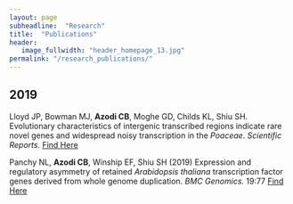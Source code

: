 ```yaml
---
layout: page
subheadline:  "Research"
title:  "Publications"
header:
   image_fullwidth: "header_homepage_13.jpg"
permalink: "/research_publications/"
---
```


## 2019
Lloyd JP, Bowman MJ, **Azodi CB**, Moghe GD, Childs KL, Shiu SH. Evolutionary characteristics of intergenic transcribed regions indicate rare novel genes and widespread noisy transcription in the *Poaceae*. *Scientific Reports.* [Find Here](https://www.nature.com/articles/s41598-019-47797-y)

Panchy NL, **Azodi CB**, Winship EF, Shiu SH (2019) Expression and regulatory asymmetry of retained *Arabidopsis thaliana* transcription factor genes derived from whole genome duplication. *BMC Genomics.* 19:77 [Find Here](https://bmcevolbiol.biomedcentral.com/articles/10.1186/s12862-019-1398-z)
